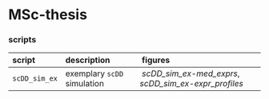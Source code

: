 # MSc-thesis

### scripts

script | description | figures
:------|:------------|:-------
`scDD_sim_ex` | exemplary `scDD` simulation | *scDD_sim_ex-med_exprs*, *scDD_sim_ex-expr_profiles*
